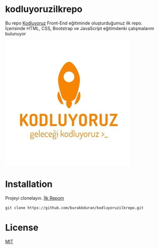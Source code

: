 # kodluyoruzilkrepo

Bu repo [Kodluyoruz](https://www.kodluyoruz.org) Front-End eğitiminde oluşturduğumuz ilk repo. İçerisinde HTML, CSS, Bootstrap ve JavaScript eğitimdenki çalışmalarım bulunuyor


![Kodluyoruz Logo](https://raw.githubusercontent.com/Kodluyoruz/taskforce/git/git/markdown-nedir-nasil-kullaniriz-/figures/kodluyoruz_logo.jpg)


# Installation

Projeyi clonelayın. [İlk Repom](https://github.com/burakkduran/kodluyoruzilkrepo.git)

```
git clone https://github.com/burakkduran/kodluyoruzilkrepo.git
```




# License

[MIT](https://choosealicense.com/licenses/mit/)